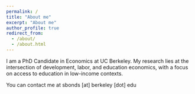```yaml
---
permalink: /
title: "About me"
excerpt: "About me"
author_profile: true
redirect_from: 
  - /about/
  - /about.html
---
```


I am a PhD Candidate in Economics at UC Berkeley. My research lies at the intersection of development, labor, and education economics, with a focus on access to education in low-income contexts.

You can contact me at sbonds [at] berkeley [dot] edu
